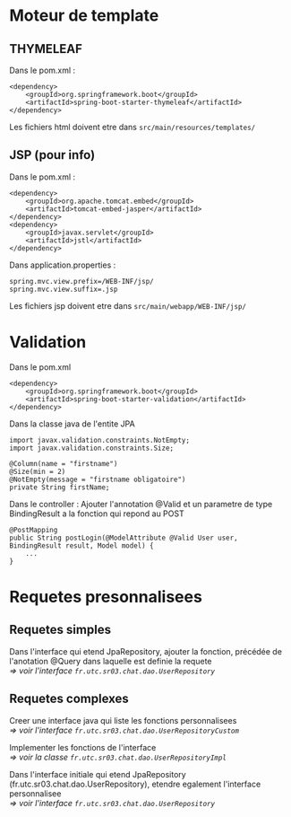 # Moteur de template

## THYMELEAF
Dans le pom.xml :
```
<dependency>
    <groupId>org.springframework.boot</groupId>
    <artifactId>spring-boot-starter-thymeleaf</artifactId>
</dependency>
```
Les fichiers html doivent etre dans `src/main/resources/templates/`

## JSP (pour info)
Dans le pom.xml :
```
<dependency>
    <groupId>org.apache.tomcat.embed</groupId>
    <artifactId>tomcat-embed-jasper</artifactId>
</dependency>
<dependency>
    <groupId>javax.servlet</groupId>
    <artifactId>jstl</artifactId>
</dependency>
```
Dans application.properties :
```
spring.mvc.view.prefix=/WEB-INF/jsp/
spring.mvc.view.suffix=.jsp
```
Les fichiers jsp doivent etre dans `src/main/webapp/WEB-INF/jsp/`

# Validation
Dans le pom.xml
```
<dependency>
    <groupId>org.springframework.boot</groupId>
    <artifactId>spring-boot-starter-validation</artifactId>
</dependency>
```
Dans la classe java de l'entite JPA
```
import javax.validation.constraints.NotEmpty;
import javax.validation.constraints.Size;
```
```
@Column(name = "firstname")
@Size(min = 2)
@NotEmpty(message = "firstname obligatoire")
private String firstName;
```
Dans le controller : Ajouter l'annotation @Valid et un parametre de type BindingResult a la fonction qui repond au POST
```
@PostMapping
public String postLogin(@ModelAttribute @Valid User user, BindingResult result, Model model) {
    ...
}
```

# Requetes presonnalisees
## Requetes simples
Dans l'interface qui etend JpaRepository, ajouter la fonction, précédée de l'anotation @Query dans laquelle est definie la requete  
_=> voir l'interface `fr.utc.sr03.chat.dao.UserRepository`_

## Requetes complexes
Creer une interface java qui liste les fonctions personnalisees  
_=> voir l'interface `fr.utc.sr03.chat.dao.UserRepositoryCustom`_  

Implementer les fonctions de l'interface  
_=> voir la classe `fr.utc.sr03.chat.dao.UserRepositoryImpl`_  

Dans l'interface initiale qui etend JpaRepository (fr.utc.sr03.chat.dao.UserRepository), etendre egalement l'interface personnalisee  
_=> voir l'interface `fr.utc.sr03.chat.dao.UserRepository`_  

